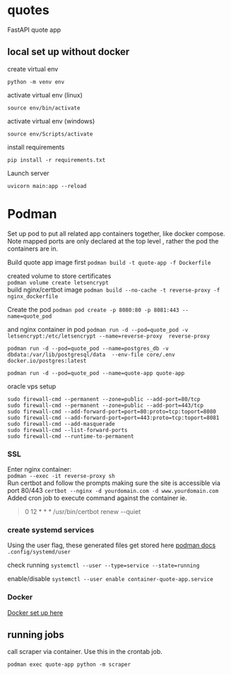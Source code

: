 # quotes
FastAPI quote app

## local set up without docker

create virtual env
```  
python -m venv env
``` 
activate virtual env (linux)

```  
source env/bin/activate
``` 
activate virtual env (windows)
```
source env/Scripts/activate
```
install requirements
```
pip install -r requirements.txt
```
Launch server  
```  
uvicorn main:app --reload  
```  


# Podman   

Set up pod to put all related app containers together, like docker compose.  Note mapped ports are only declared at the top level , rather the pod the containers are in.

Build quote app image first
`podman build -t quote-app -f Dockerfile`

created volume to store certificates  
`podman volume create letsencrypt`  
build nginx/certbot image
`podman build --no-cache -t reverse-proxy -f nginx_dockerfile`  

Create the pod
`podman pod create -p 8080:80 -p 8081:443 --name=quote_pod`  

and nginx container in pod
`podman run -d --pod=quote_pod -v letsencrypt:/etc/letsencrypt --name=reverse-proxy  reverse-proxy` 

`podman run -d --pod=quote_pod --name=postgres_db -v dbdata:/var/lib/postgresql/data  --env-file core/.env docker.io/postgres:latest`

`podman run -d --pod=quote_pod --name=quote-app quote-app`

oracle vps setup

```  
sudo firewall-cmd --permanent --zone=public --add-port=80/tcp
sudo firewall-cmd --permanent --zone=public --add-port=443/tcp
sudo firewall-cmd --add-forward-port=port=80:proto=tcp:toport=8080
sudo firewall-cmd --add-forward-port=port=443:proto=tcp:toport=8081
sudo firewall-cmd --add-masquerade
sudo firewall-cmd --list-forward-ports
sudo firewall-cmd --runtime-to-permanent
```

### SSL

Enter nginx container:  
`podman --exec -it reverse-proxy sh`  
Run certbot and follow the prompts making sure the site is accessible via port 80/443
`certbot --nginx -d yourdomain.com -d www.yourdomain.com`  
Added cron job to execute command against the container
ie.
>  0 12 * * * /usr/bin/certbot renew --quiet

### create systemd services
Using the user flag, these generated files get stored here [podman docs](https://docs.podman.io/en/latest/markdown/podman-generate-systemd.1.html)  
`.config/systemd/user`

check running
`systemctl --user --type=service --state=running`

enable/disable
`systemctl --user enable container-quote-app.service`


### Docker 
[Docker set up here](DOCKER.md)

## running jobs 

call scraper via container. Use this in the crontab job. 

`podman exec quote-app python -m scraper`
